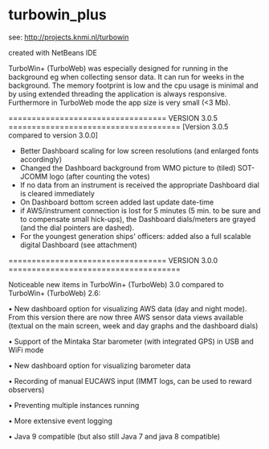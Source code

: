 # turbowin_plus


see: http://projects.knmi.nl/turbowin

created with NetBeans IDE


TurboWin+ (TurboWeb) was especially designed for running in the background eg when collecting sensor data. 
It can run for weeks in the background.  The memory footprint is low and the cpu usage is minimal and by 
using extended threading the application is always responsive. Furthermore in TurboWeb mode the app size 
is very small (<3 Mb).



================================== VERSION 3.0.5 =====================================
[Version 3.0.5 compared to version 3.0.0]
- Better Dashboard scaling for low screen resolutions (and enlarged fonts accordingly)
- Changed the Dashboard background from WMO picture to (tiled) SOT-JCOMM logo (after counting the votes)
- If no data from an instrument is received the appropriate Dashboard dial is cleared immediately
- On Dashboard bottom screen added last update date-time
- if AWS/instrument connection is lost for 5 minutes (5 min. to be sure and to compensate small hick-ups), the Dashboard dials/meters are grayed (and the dial pointers are dashed). 
- For the youngest generation ships' officers: added also a full scalable digital Dashboard (see attachment)




================================== VERSION 3.0.0 =====================================

Noticeable new items in TurboWin+ (TurboWeb) 3.0 compared to TurboWin+ (TurboWeb) 2.6:

•	New dashboard option for visualizing AWS  data (day and night mode). From this version there are now three AWS sensor data views available (textual on the main screen, week and day graphs and the dashboard dials)

•	Support of the Mintaka Star barometer (with integrated GPS) in USB and WiFi mode

•	New dashboard option for visualizing barometer data 

•	Recording of manual EUCAWS input  (IMMT logs, can be used to reward observers)

•	Preventing multiple instances running

•	More extensive event logging

•	Java 9 compatible (but also still Java 7 and java 8 compatible)


